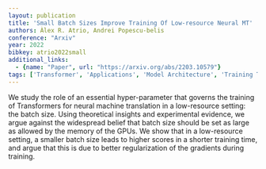 ```yaml
---
layout: publication
title: 'Small Batch Sizes Improve Training Of Low-resource Neural MT'
authors: Àlex R. Atrio, Andrei Popescu-belis
conference: "Arxiv"
year: 2022
bibkey: atrio2022small
additional_links:
  - {name: "Paper", url: "https://arxiv.org/abs/2203.10579"}
tags: ['Transformer', 'Applications', 'Model Architecture', 'Training Techniques', 'Pretraining Methods']
---
```

We study the role of an essential hyper-parameter that governs the training
of Transformers for neural machine translation in a low-resource setting: the
batch size. Using theoretical insights and experimental evidence, we argue
against the widespread belief that batch size should be set as large as allowed
by the memory of the GPUs. We show that in a low-resource setting, a smaller
batch size leads to higher scores in a shorter training time, and argue that
this is due to better regularization of the gradients during training.
